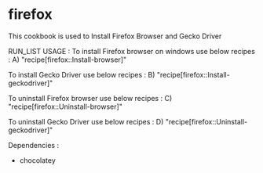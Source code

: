# firefox

This cookbook is used to Install Firefox Browser and Gecko Driver

RUN_LIST USAGE : 
To install Firefox browser on windows use below recipes :
A)    "recipe[firefox::Install-browser]"

To  install  Gecko Driver use below recipes :
B)    "recipe[firefox::Install-geckodriver]"

To uninstall Firefox browser use below recipes :
C)    "recipe[firefox::Uninstall-browser]"

To  uninstall  Gecko Driver use below recipes :
D)    "recipe[firefox::Uninstall-geckodriver]"

Dependencies : 
+ chocolatey
